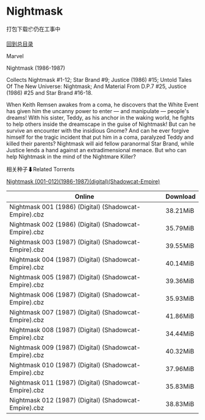 # Nightmask

打包下载📦仍在工事中

[回到总目录](/Catalogs.md)

Marvel

Nightmask (1986-1987)

Collects Nightmask #1-12; Star Brand #9; Justice (1986) #15; Untold Tales Of The New Universe: Nightmask; And Material From D.P.7 #25, Justice (1986) #25 and Star Brand #16-18.



When Keith Remsen awakes from a coma, he discovers that the White Event has given him the uncanny power to enter — and manipulate — people's dreams! With his sister, Teddy, as his anchor in the waking world, he fights to help others inside the dreamscape in the guise of Nightmask! But can he survive an encounter with the insidious Gnome? And can he ever forgive himself for the tragic incident that put him in a coma, paralyzed Teddy and killed their parents? Nightmask will aid fellow paranormal Star Brand, while Justice lends a hand against an extradimensional menace. But who can help Nightmask in the mind of the Nightmare Killer?





相关种子⬇Related Torrents

[Nightmask (001-012)(1986-1987)(digital)(Shadowcat-Empire)](https://github.com/alicewish/markdown/blob/master/torrent/Nightmask--001-012--1986-1987--digital--Shadowcat-Empire.md)

Online | Download
--- | ---
Nightmask 001 (1986) (Digital) (Shadowcat-Empire).cbz | 38.21MiB
Nightmask 002 (1986) (Digital) (Shadowcat-Empire).cbz | 35.79MiB
Nightmask 003 (1987) (Digital) (Shadowcat-Empire).cbz | 39.55MiB
Nightmask 004 (1987) (Digital) (Shadowcat-Empire).cbz | 40.14MiB
Nightmask 005 (1987) (Digital) (Shadowcat-Empire).cbz | 39.36MiB
Nightmask 006 (1987) (Digital) (Shadowcat-Empire).cbz | 35.93MiB
Nightmask 007 (1987) (Digital) (Shadowcat-Empire).cbz | 41.86MiB
Nightmask 008 (1987) (Digital) (Shadowcat-Empire).cbz | 34.44MiB
Nightmask 009 (1987) (Digital) (Shadowcat-Empire).cbz | 40.32MiB
Nightmask 010 (1987) (Digital) (Shadowcat-Empire).cbz | 37.96MiB
Nightmask 011 (1987) (Digital) (Shadowcat-Empire).cbz | 35.83MiB
Nightmask 012 (1987) (Digital) (Shadowcat-Empire).cbz | 38.83MiB